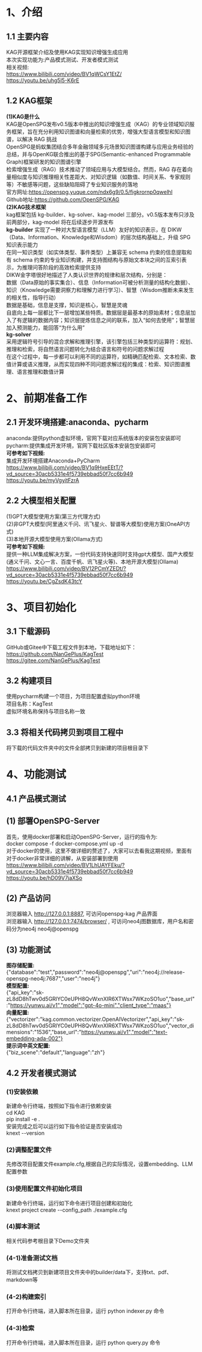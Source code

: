 # 1、介绍
## 1.1 主要内容                      
KAG开源框架介绍及使用KAG实现知识增强生成应用                                                                            
本次实现功能为:产品模式测试、开发者模式测试                              
相关视频:                  
https://www.bilibili.com/video/BV1qWCsY1EtZ/                      
https://youtu.be/uhg5l5-K6rE                     

## 1.2 KAG框架
**(1)KAG是什么**               
KAG是OpenSPG发布v0.5版本中推出的知识增强生成（KAG）的专业领域知识服务框架，旨在充分利用知识图谱和向量检索的优势，增强大型语言模型和知识图谱，以解决 RAG 挑战                         
OpenSPG是蚂蚁集团结合多年金融领域多元场景知识图谱构建与应用业务经验的总结，并与OpenKG联合推出的基于SPG(Semantic-enhanced Programmable Graph)框架研发的知识图谱引擎               
检索增强生成（RAG）技术推动了领域应用与大模型结合。然而，RAG 存在着向量相似度与知识推理相关性差距大、对知识逻辑（如数值、时间关系、专家规则等）不敏感等问题，这些缺陷阻碍了专业知识服务的落地            
官方网址:https://openspg.yuque.com/ndx6g9/0.5/figkrornp0qwelhl                                                                                                                           
Github地址:https://github.com/OpenSPG/KAG                           
**(2)KAG技术框架**                    
kag框架包括 kg-builder、kg-solver、kag-model 三部分。v0.5版本发布只涉及前两部分，kag-model 将在后续逐步开源发布                        
**kg-builder**
实现了一种对大型语言模型（LLM）友好的知识表示，在 DIKW（Data、Information、Knowledge和Wisdom）的层次结构基础上，升级 SPG 知识表示能力               
在同一知识类型（如实体类型、事件类型）上兼容无 schema 约束的信息提取和有 schema 约束的专业知识构建，并支持图结构与原始文本块之间的互索引表示，为推理问答阶段的高效检索提供支持        
DIKW金字塔很好地描述了人类认识世界的规律和层次结构，分别是：                    
数据（Data原始的事实集合）、信息（Information可被分析测量的结构化数据）、知识（Knowledge需要洞察力和理解力进行学习）、智慧（Wisdom推断未来发生的相关性，指导行动）                      
数据是基础，信息是支撑，知识是核心，智慧是灵魂              
自底向上每一层都比下一层增加某些特质。数据层是最基本的原始素材；信息层加入了有逻辑的数据内容；知识层提炼信息之间的联系，加入“如何去使用”；智慧层加入预测能力，能回答“为什么用”                           
**kg-solver**                       
采用逻辑符号引导的混合求解和推理引擎，该引擎包括三种类型的运算符：规划、推理和检索，将自然语言问题转化为结合语言和符号的问题求解过程                               
在这个过程中，每一步都可以利用不同的运算符，如精确匹配检索、文本检索、数值计算或语义推理，从而实现四种不同问题求解过程的集成：检索、知识图谱推理、语言推理和数值计算                         


# 2、前期准备工作
## 2.1 开发环境搭建:anaconda、pycharm
anaconda:提供python虚拟环境，官网下载对应系统版本的安装包安装即可                                      
pycharm:提供集成开发环境，官网下载社区版本安装包安装即可                                               
**可参考如下视频:**                      
集成开发环境搭建Anaconda+PyCharm                                                          
https://www.bilibili.com/video/BV1q9HxeEEtT/?vd_source=30acb5331e4f5739ebbad50f7cc6b949                             
https://youtu.be/myVgyitFzrA          

## 2.2 大模型相关配置
(1)GPT大模型使用方案(第三方代理方式)                               
(2)非GPT大模型(阿里通义千问、讯飞星火、智谱等大模型)使用方案(OneAPI方式)                         
(3)本地开源大模型使用方案(Ollama方式)                                             
**可参考如下视频:**                                   
提供一种LLM集成解决方案，一份代码支持快速同时支持gpt大模型、国产大模型(通义千问、文心一言、百度千帆、讯飞星火等)、本地开源大模型(Ollama)                       
https://www.bilibili.com/video/BV12PCmYZEDt/?vd_source=30acb5331e4f5739ebbad50f7cc6b949                 
https://youtu.be/CgZsdK43tcY           


# 3、项目初始化
## 3.1 下载源码
GitHub或Gitee中下载工程文件到本地，下载地址如下：                
https://github.com/NanGePlus/KagTest                                                                                
https://gitee.com/NanGePlus/KagTest                                                      

## 3.2 构建项目
使用pycharm构建一个项目，为项目配置虚拟python环境                       
项目名称：KagTest                           
虚拟环境名称保持与项目名称一致                                       

## 3.3 将相关代码拷贝到项目工程中           
将下载的代码文件夹中的文件全部拷贝到新建的项目根目录下                      


# 4、功能测试 
## 4.1 产品模式测试
## (1) 部署OpenSPG-Server                               
首先，使用docker部署和启动OpenSPG-Server，运行的指令为:                   
docker compose -f docker-compose.yml up -d                                                 
对于docker的使用，这里不做详细的赘述了，大家可以去看我这期视频，里面有对于docker非常详细的讲解，从安装部署到使用                       
https://www.bilibili.com/video/BV1LhUAYFEku/?vd_source=30acb5331e4f5739ebbad50f7cc6b949                     
https://youtu.be/hD09V7jaXSo                    
## (2) 产品访问                 
浏览器输入 http://127.0.0.1:8887, 可访问openspg-kag 产品界面                     
浏览器输入 http://127.0.0.1:7474/browser/ , 可访问neo4j图数据库，用户名和密码分为neo4j  neo4j@openspg                                                    
## (3) 功能测试
**图存储配置:**               
{"database":"test","password":"neo4j@openspg","uri":"neo4j://release-openspg-neo4j:7687","user":"neo4j"}                        
**模型配置:**                    
{"api_key":"sk-zL8dD8hTwv0d5GRlYC0eUPH8QvWxnXIR6XTWsx7WKzoSO1uo","base_url":"https://yunwu.ai/v1","model":"gpt-4o-mini","client_type":"maas"}                        
**向量配置:**              
{"vectorizer":"kag.common.vectorizer.OpenAIVectorizer","api_key":"sk-zL8dD8hTwv0d5GRlYC0eUPH8QvWxnXIR6XTWsx7WKzoSO1uo","vector_dimensions":"1536","base_url":"https://yunwu.ai/v1","model":"text-embedding-ada-002"}                          
**提示词中英文配置:**                 
{"biz_scene":"default","language":"zh"}                            

## 4.2 开发者模式测试
### (1)安装依赖
新建命令行终端，按照如下指令进行依赖安装                                         
cd KAG                          
pip install -e .                    
安装完成之后可以运行如下指令验证是否安装成功                               
knext --version               
### (2)调整配置文件                                                          
先修改项目配置文件example.cfg,根据自己的实际情况，设置embedding、LLM配置参数                     
### (3)使用配置文件初始化项目                                   
新建命令行终端，运行如下命令进行项目创建和初始化                                     
knext project create --config_path ./example.cfg                                
### (4)脚本测试                                    
相关代码参考根目录下Demo文件夹                                                 
### (4-1)准备测试文档    
将测试文档拷贝到新建项目文件夹中的builder/data下，支持txt、pdf、markdown等                                               
### (4-2)构建索引                 
打开命令行终端，进入脚本所在目录，运行 python indexer.py 命令                        
### (4-3)检索                       
打开命令行终端，进入脚本所在目录，运行 python query.py 命令                          












